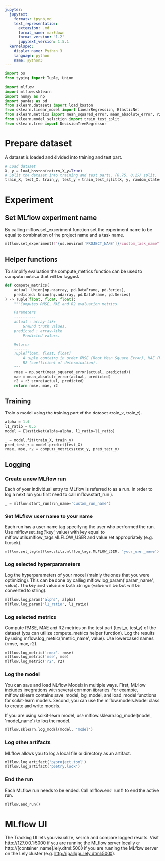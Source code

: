 ```yaml
---
jupyter:
  jupytext:
    formats: ipynb,md
    text_representation:
      extension: .md
      format_name: markdown
      format_version: '1.2'
      jupytext_version: 1.5.1
  kernelspec:
    display_name: Python 3
    language: python
    name: python3
---
```


```python
import os
from typing import Tuple, Union

import mlflow
import mlflow.sklearn
import numpy as np
import pandas as pd
from sklearn.datasets import load_boston
from sklearn.linear_model import LinearRegression, ElasticNet
from sklearn.metrics import mean_squared_error, mean_absolute_error, r2_score
from sklearn.model_selection import train_test_split
from sklearn.tree import DecisionTreeRegressor
```

# Prepare dataset

<!-- #region pycharm={"name": "#%% md\n"} -->
A dataset is loaded and divided into training and test part.
<!-- #endregion -->

```python pycharm={"name": "#%%\n"}
# Load dataset
X, y = load_boston(return_X_y=True)
# Split the dataset into training and test parts. (0.75, 0.25) split.
train_X, test_X, train_y, test_y = train_test_split(X, y, random_state=42)
```

<!-- #region pycharm={"name": "#%% md\n"} -->
# Experiment
<!-- #endregion -->

## Set MLflow experiment name


By calling mlflow.set_experiment function set the experiment name to be equal to combination of the project name and a task name.

```python
mlflow.set_experiment(f"{os.environ['PROJECT_NAME']}/custom_task_name")
```

## Helper functions

<!-- #region pycharm={"name": "#%% md\n"} -->
To simplify evaluation the compute_metrics function can be used to compute metrics that will be logged.
<!-- #endregion -->

```python pycharm={"name": "#%%\n"}
def compute_metrics(
    actual: Union[np.ndarray, pd.DataFrame, pd.Series],
    predicted: Union[np.ndarray, pd.DataFrame, pd.Series]
) -> Tuple[float, float, float]:
    """Computes RMSE, MAE and R2 evaluation metrics.

    Parameters
    ----------
    actual : array-like
        Ground truth values.
    predicted : array-like
        Predicted values.

    Returns
    -------
    Tuple[float, float, float]
        A tuple containg in order RMSE (Root Mean Square Error), MAE (Mean Absolute Error),
        R2 (coefficient of determination).
    """
    rmse = np.sqrt(mean_squared_error(actual, predicted))
    mae = mean_absolute_error(actual, predicted)
    r2 = r2_score(actual, predicted)
    return rmse, mae, r2
```

<!-- #region pycharm={"name": "#%% md\n"} -->
## Training
<!-- #endregion -->

Train a model using the training part of the dataset (train_x, train_y).

```python
alpha = 1.0
l1_ratio = 0.5
model = ElasticNet(alpha=alpha, l1_ratio=l1_ratio)

_ = model.fit(train_X, train_y)
pred_test_y = model.predict(test_X)
rmse, mse, r2 = compute_metrics(test_y, pred_test_y)
```

## Logging

<!-- #region pycharm={"name": "#%% md\n"} -->
### Create a new MLflow run
<!-- #endregion -->

Each of your individual entry to MLflow is referred to as a run. In order to log a next run you first need to call mlflow.start_run().

```python
_ = mlflow.start_run(run_name='custom_run_name')
```

### Set MLflow user name to your name

<!-- #region pycharm={"name": "#%% md\n"} -->
Each run has a user name tag specifying the user who performed the run. Use mlflow.set_tag('key', value) with key equal to mlflow.utils.mlflow_tags.MLFLOW_USER and value set appropriately (e.g. tkosek).
<!-- #endregion -->

```python pycharm={"name": "#%%\n"}
mlflow.set_tag(mlflow.utils.mlflow_tags.MLFLOW_USER, 'your_user_name')
```

<!-- #region pycharm={"name": "#%% md\n"} -->
### Log selected hyperparameters
<!-- #endregion -->

<!-- #region pycharm={"name": "#%% md\n"} -->
Log the hyperparameters of your model (mainly the ones that you were optimizing). This can be done by calling mlflow.log_param('param_name', value). The key and value are both strings (value will be but will be converted to string).
<!-- #endregion -->

```python pycharm={"name": "#%%\n"}
mlflow.log_param('alpha', alpha)
mlflow.log_param('l1_ratio', l1_ratio)
```

### Log selected metrics


Compute RMSE, MAE and R2 metrics on the test part (test_x, test_y) of the dataset (you can utilize compute_metrics helper function). Log the results by using mlflow.log_metric('metric_name', value). Use lowercased names (rmse, mae, r2).

```python pycharm={"name": "#%%\n"}
mlflow.log_metric('rmse', rmse)
mlflow.log_metric('mse', mse)
mlflow.log_metric('r2', r2)
```

### Log the model


You can save and load MLflow Models in multiple ways. First, MLflow includes integrations with several common libraries. For example, mlflow.sklearn contains save_model, log_model, and load_model functions for scikit-learn models. Second, you can use the mlflow.models.Model class to create and write models.

If you are using scikit-learn model, use mlflow.sklearn.log_model(model, 'model_name') to log the model.

```python pycharm={"name": "#%%\n"}
mlflow.sklearn.log_model(model, 'model')
```

### Log other artifacts


MLflow allows you to log a local file or directory as an artifact.

```python pycharm={"name": "#%%\n"}
mlflow.log_artifact('pyproject.toml')
mlflow.log_artifact('poetry.lock')
```

### End the run


Each MLflow run needs to be ended. Call mlflow.end_run() to end the active run.

```python pycharm={"name": "#%%\n"}
mlflow.end_run()
```

# MLflow UI


The Tracking UI lets you visualize, search and compare logged results. Visit http://127.0.0.1:5000 if you are running the MLflow server locally or http://[container_name].lely.dtml:5000 if you are running the MLflow server on the Lely cluster (e.g. http://jpallgpu.lely.dtml:5000).
